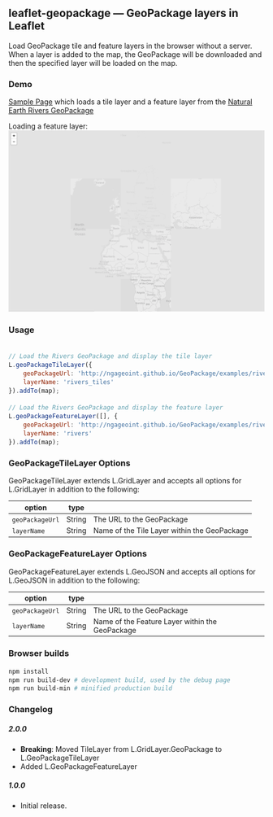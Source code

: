 ## leaflet-geopackage &mdash; GeoPackage layers in Leaflet

Load GeoPackage tile and feature layers in the browser without a server.  When a layer is added to the map, the GeoPackage will be downloaded and then the specified layer will be loaded on the map.

### Demo

[Sample Page](https://ngageoint.github.io/leaflet/index.html) which loads a tile layer and a feature layer from the [Natural Earth Rivers GeoPackage](http://ngageoint.github.io/GeoPackage/examples/rivers.gpkg)

Loading a feature layer:  
![](../docs/leaflet/featurelayer.gif)

### Usage

```js

// Load the Rivers GeoPackage and display the tile layer
L.geoPackageTileLayer({
    geoPackageUrl: 'http://ngageoint.github.io/GeoPackage/examples/rivers.gpkg',
    layerName: 'rivers_tiles'
}).addTo(map);

// Load the Rivers GeoPackage and display the feature layer
L.geoPackageFeatureLayer([], {
    geoPackageUrl: 'http://ngageoint.github.io/GeoPackage/examples/rivers.gpkg',
    layerName: 'rivers'
}).addTo(map);
```

### GeoPackageTileLayer Options

GeoPackageTileLayer extends L.GridLayer and accepts all options for L.GridLayer in addition to the following:

| option       | type    |  |
| ------------ | ------- | -------------- |
| `geoPackageUrl`     | String  | The URL to the GeoPackage
| `layerName`   | String  | Name of the Tile Layer within the GeoPackage          |

### GeoPackageFeatureLayer Options

GeoPackageFeatureLayer extends L.GeoJSON and accepts all options for L.GeoJSON in addition to the following:

| option       | type    | |
| ------------ | ------- | -------------- |
| `geoPackageUrl`     | String  | The URL to the GeoPackage
| `layerName`   | String  | Name of the Feature Layer within the GeoPackage          |

### Browser builds

```bash
npm install
npm run build-dev # development build, used by the debug page
npm run build-min # minified production build
```

### Changelog

##### 2.0.0

- **Breaking**: Moved TileLayer from L.GridLayer.GeoPackage to L.GeoPackageTileLayer
- Added L.GeoPackageFeatureLayer

##### 1.0.0

- Initial release.
